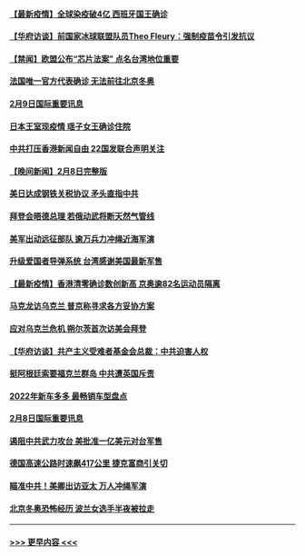 #### [【最新疫情】全球染疫破4亿 西班牙国王确诊](../pages/prog202/a103343904.md?t=02100601) 
#### [【华府访谈】前国家冰球联盟队员Theo Fleury：强制疫苗令引发抗议](../pages/prog202/a103343856.md?t=02100601) 
#### [【禁闻】欧盟公布“芯片法案” 点名台湾地位重要](../pages/prog202/a103343847.md?t=02100601) 
#### [法国唯一官方代表确诊 无法前往北京冬奥](../pages/prog202/a103343780.md?t=02100601) 
#### [2月9日国际重要讯息](../pages/prog202/a103343616.md?t=02100601) 
#### [日本王室现疫情 瑶子女王确诊住院](../pages/prog202/a103343604.md?t=02100601) 
#### [中共打压香港新闻自由   22国发联合声明关注](../pages/prog202/a103343481.md?t=02100601) 
#### [【晚间新闻】2月8日完整版](../pages/prog202/a103343381.md?t=02100601) 
#### [美日达成钢铁关税协议 矛头直指中共](../pages/prog202/a103343161.md?t=02100601) 
#### [拜登会晤德总理 若俄动武将断天然气管线](../pages/prog202/a103343189.md?t=02100601) 
#### [美军出动远征部队 逾万兵力冲绳近海军演](../pages/prog202/a103343156.md?t=02100601) 
#### [升级爱国者导弹系统 台湾感谢美国最新军售](../pages/prog202/a103343145.md?t=02100601) 
#### [【最新疫情】香港清零确诊数创新高 京奥逾82名运动员隔离](../pages/prog202/a103343049.md?t=02100601) 
#### [马克龙访乌克兰 普京称寻求各方妥协方案](../pages/prog202/a103342954.md?t=02100601) 
#### [应对乌克兰危机 朔尔茨首次访美会拜登](../pages/prog202/a103342947.md?t=02100601) 
#### [【华府访谈】共产主义受难者基金会总裁：中共迫害人权](../pages/prog202/a103342930.md?t=02100601) 
#### [挺阿根廷索要福克兰群岛 中共遭英国斥责](../pages/prog202/a103342790.md?t=02100601) 
#### [2022年新车多多 最畅销车型盘点](../pages/prog202/a103342839.md?t=02100601) 
#### [2月8日国际重要讯息](../pages/prog202/a103342672.md?t=02100601) 
#### [遏阻中共武力攻台 美批准一亿美元对台军售](../pages/prog202/a103342662.md?t=02100601) 
#### [德国高速公路时速飙417公里 捷克富商引关切](../pages/prog202/a103342520.md?t=02100601) 
#### [瞄准中共！美卿出访亚太 万人冲绳军演](../pages/prog202/a103342575.md?t=02100601) 
#### [北京冬奥恐怖经历 波兰女选手半夜被拉走](../pages/prog202/a103342532.md?t=02100601) 

----
#### [ >>> 更早内容 <<< ](../indexes/prog202-earlier.md)
